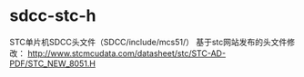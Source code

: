 # sdcc-stc-h
STC单片机SDCC头文件（SDCC/include/mcs51/）
基于stc网站发布的头文件修改：
http://www.stcmcudata.com/datasheet/stc/STC-AD-PDF/STC_NEW_8051.H


